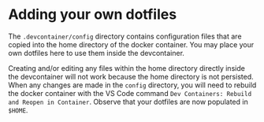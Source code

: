 # Adding your own dotfiles

The `.devcontainer/config` directory contains configuration files that are copied into the home
directory of the docker container. You may place your own dotfiles here to use them inside
the devcontainer.

Creating and/or editing any files within the home directory directly inside the devcontainer will
not work because the home directory is not persisted. When any changes are made in the `config`
directory, you will need to rebuild the docker container with the VS Code command
`Dev Containers: Rebuild and Reopen in Container`. Observe that your dotfiles are now populated
in `$HOME`.
